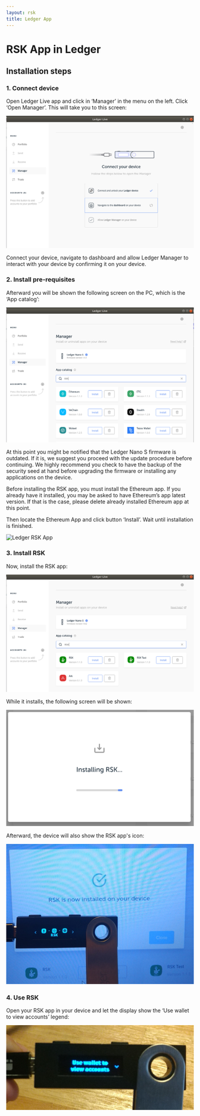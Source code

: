 ```yaml
---
layout: rsk
title: Ledger App
---
```


# RSK App in Ledger

## Installation steps

### 1. Connect device

Open Ledger Live app and click in ‘Manager’ in the menu on the left. Click ‘Open Manager’. This will take you to this screen:

![Ledger RSK App](/assets/img/rsk/ledger/1.png)

Connect your device, navigate to dashboard and allow Ledger Manager to interact with your device by confirming it on your device.

### 2. Install pre-requisites

Afterward you will be shown the following screen on the PC, which is the ‘App catalog’:

![Ledger RSK App](/assets/img/rsk/ledger/2.png)

At this point you might be notified that the Ledger Nano S firmware is outdated. If it is, we suggest you proceed with the update procedure before continuing. We highly recommend you check to have the backup of the security seed at hand before upgrading the firmware or installing any applications on the device.

Before installing the RSK app, you must install the Ethereum app. If you already have it installed, you may be asked to have Ethereum’s app latest version. If that is the case, please delete already installed Ethereum app at this point.

Then locate the Ethereum App and click button ‘Install’. Wait until installation is finished.

![Ledger RSK App](/assets/img/rsk/ledger/3.png)

### 3. Install RSK

Now, install the RSK app:

![Ledger RSK App](/assets/img/rsk/ledger/4.png)

While it installs, the following screen will be shown:

![Ledger RSK App](/assets/img/rsk/ledger/5.png)

Afterward, the device will also show the RSK app's icon:

![Ledger RSK App](/assets/img/rsk/ledger/6.png)

### 4. Use RSK

Open your RSK app in your device and let the display show the ‘Use wallet to view accounts’ legend: 

![Ledger RSK App](/assets/img/rsk/ledger/7.png)

